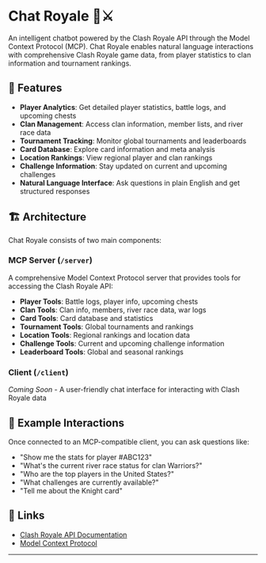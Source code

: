 # Chat Royale 👑⚔️

An intelligent chatbot powered by the Clash Royale API through the Model Context Protocol (MCP). Chat Royale enables natural language interactions with comprehensive Clash Royale game data, from player statistics to clan information and tournament rankings.

## 🌟 Features

- **Player Analytics**: Get detailed player statistics, battle logs, and upcoming chests
- **Clan Management**: Access clan information, member lists, and river race data
- **Tournament Tracking**: Monitor global tournaments and leaderboards
- **Card Database**: Explore card information and meta analysis
- **Location Rankings**: View regional player and clan rankings
- **Challenge Information**: Stay updated on current and upcoming challenges
- **Natural Language Interface**: Ask questions in plain English and get structured responses

## 🏗️ Architecture

Chat Royale consists of two main components:

### MCP Server (`/server`)
A comprehensive Model Context Protocol server that provides tools for accessing the Clash Royale API:

- **Player Tools**: Battle logs, player info, upcoming chests
- **Clan Tools**: Clan info, members, river race data, war logs
- **Card Tools**: Card database and statistics
- **Tournament Tools**: Global tournaments and rankings
- **Location Tools**: Regional rankings and location data
- **Challenge Tools**: Current and upcoming challenge information
- **Leaderboard Tools**: Global and seasonal rankings

### Client (`/client`)
*Coming Soon* - A user-friendly chat interface for interacting with Clash Royale data

## 💬 Example Interactions

Once connected to an MCP-compatible client, you can ask questions like:

- "Show me the stats for player #ABC123"
- "What's the current river race status for clan Warriors?"
- "Who are the top players in the United States?"
- "What challenges are currently available?"
- "Tell me about the Knight card"

## 🔗 Links

- [Clash Royale API Documentation](https://developer.clashroyale.com/)
- [Model Context Protocol](https://modelcontextprotocol.io/)

---